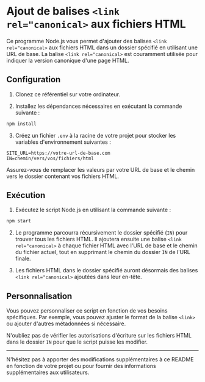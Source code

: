 # Ajout de balises `<link rel="canonical>` aux fichiers HTML

Ce programme Node.js vous permet d'ajouter des balises `<link rel="canonical>` aux fichiers HTML dans un dossier spécifié en utilisant une URL de base. La balise `<link rel="canonical>` est couramment utilisée pour indiquer la version canonique d'une page HTML.

## Configuration

1. Clonez ce référentiel sur votre ordinateur.

2. Installez les dépendances nécessaires en exécutant la commande suivante :

```bash
npm install
```

3. Créez un fichier `.env` à la racine de votre projet pour stocker les variables d'environnement suivantes :

```env
SITE_URL=https://votre-url-de-base.com
IN=chemin/vers/vos/fichiers/html
```

Assurez-vous de remplacer les valeurs par votre URL de base et le chemin vers le dossier contenant vos fichiers HTML.

## Exécution

1. Exécutez le script Node.js en utilisant la commande suivante :

```bash
npm start
```

2. Le programme parcourra récursivement le dossier spécifié (`IN`) pour trouver tous les fichiers HTML. Il ajoutera ensuite une balise `<link rel="canonical>` à chaque fichier HTML avec l'URL de base et le chemin du fichier actuel, tout en supprimant le chemin du dossier `IN` de l'URL finale.

3. Les fichiers HTML dans le dossier spécifié auront désormais des balises `<link rel="canonical>` ajoutées dans leur en-tête.

## Personnalisation

Vous pouvez personnaliser ce script en fonction de vos besoins spécifiques. Par exemple, vous pouvez ajuster le format de la balise `<link>` ou ajouter d'autres métadonnées si nécessaire.

N'oubliez pas de vérifier les autorisations d'écriture sur les fichiers HTML dans le dossier `IN` pour que le script puisse les modifier.

---

N'hésitez pas à apporter des modifications supplémentaires à ce README en fonction de votre projet ou pour fournir des informations supplémentaires aux utilisateurs.
